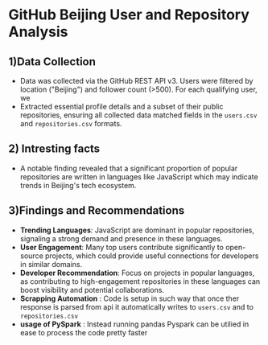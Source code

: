 # GitHub Beijing User and Repository Analysis

## 1)Data Collection
- Data was collected via the GitHub REST API v3. Users were filtered by location ("Beijing") and follower count (>500). For each qualifying user, we
- Extracted essential profile details and a subset of their public repositories, ensuring all collected data matched fields in the `users.csv` and `repositories.csv` formats.
  
## 2) Intresting facts 
- A notable finding revealed that a significant proportion of popular repositories are written in languages like JavaScript  which may indicate trends in Beijing's tech ecosystem.

## 3)Findings and Recommendations
- **Trending Languages**: JavaScript are dominant in popular repositories, signaling a strong demand and presence in these languages.
- **User Engagement**: Many top users contribute significantly to open-source projects, which could provide useful connections for developers in similar domains.
- **Developer Recommendation**: Focus on projects in popular languages, as contributing to high-engagement repositories in these languages can boost visibility and potential collaborations.
- **Scrapping Automation** : Code is setup in such way that once ther response is parsed from api it automatically writes to `users.csv` and to `repositories.csv`
- **usage of PySpark** : Instead running pandas Pyspark can be utilied in ease to process the code pretty faster

